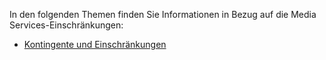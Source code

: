 In den folgenden Themen finden Sie Informationen in Bezug auf die Media Services-Einschränkungen:

 - [Kontingente und Einschränkungen](../articles/media-services/media-services-quotas-and-limitations.md)

<!--HONumber=47-->
